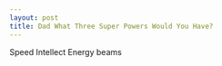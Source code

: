 ```yaml
---
layout: post
title: Dad What Three Super Powers Would You Have?
---
```

Speed 
Intellect
Energy beams